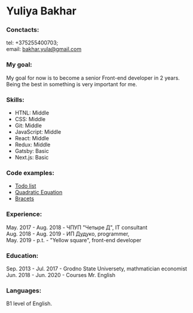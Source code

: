 # Yuliya Bakhar

### Conctacts:

tel: +375255400703;  
email: bakhar.yula@gmail.com

### My goal:

My goal for now is to become a senior Front-end developer in 2 years. Being the best in something is very important for me.

### Skills:

- HTNL: Middle
- CSS: Middle
- Git: Middle
- JavaScript: Middle
- React: Middle
- Redux: Middle
- Gatsby: Basic
- Next.js: Basic

### Code examples:

- [Todo list](https://github.com/YuliaBakhar/todolist)
- [Quadratic Equation](https://github.com/YuliaBakhar/quadratic-equation)
- [Bracets](https://github.com/YuliaBakhar/additional_5)

### Experience:

May. 2017 - Aug. 2018 - ЧПУП "Четыре Д", IT consultant  
Aug. 2018 - Aug. 2019 - ИП Дудуко, programmer,  
May. 2019 - p.t. - "Yellow square", front-end developer

### Education:

Sep. 2013 - Jul. 2017 - Grodno State Universety, mathmatician economist  
Jun. 2018 - Jun. 2020 - Courses Mr. English

### Languages:

B1 level of English.
